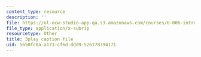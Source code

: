 ```yaml
---
content_type: resource
description: ''
file: https://ol-ocw-studio-app-qa.s3.amazonaws.com/courses/6-006-introduction-to-algorithms-fall-2011/5650fc0aa173cf6dddd9526178394171_C5SPsY72_CM.srt
file_type: application/x-subrip
resourcetype: Other
title: 3play caption file
uid: 5650fc0a-a173-cf6d-ddd9-526178394171
---
```

